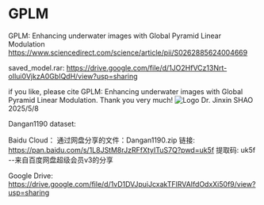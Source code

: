 # GPLM
GPLM: Enhancing underwater images with Global Pyramid Linear Modulation
https://www.sciencedirect.com/science/article/pii/S0262885624004669

saved_model.rar: https://drive.google.com/file/d/1JO2HfVCz13Nrt-oIlui0VjkzA0GbIQdH/view?usp=sharing


if you like, please cite GPLM: Enhancing underwater images with Global Pyramid Linear Modulation.
Thank you very much!
![Logo](./new_figure1.png)
Dr. Jinxin SHAO
2025/5/8


Dangan1190 dataset:

Baidu Cloud：
通过网盘分享的文件：Dangan1190.zip
链接: https://pan.baidu.com/s/1L8JStM8rJzRFfXtyITuS7Q?pwd=uk5f 提取码: uk5f 
--来自百度网盘超级会员v3的分享

Google Drive:
https://drive.google.com/file/d/1vD1DVJpuiJcxakTFlRVAIfdOdxXi50f9/view?usp=sharing

